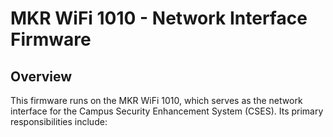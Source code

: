 # MKR WiFi 1010 - Network Interface Firmware

## Overview

This firmware runs on the MKR WiFi 1010, which serves as the network interface for the Campus Security Enhancement System (CSES). Its primary responsibilities include:


